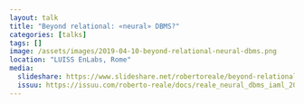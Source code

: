 ```yaml
---
layout: talk
title: "Beyond relational: «neural» DBMS?"
categories: [talks]
tags: []
image: /assets/images/2019-04-10-beyond-relational-neural-dbms.png
location: "LUISS EnLabs, Rome"
media:
  slideshare: https://www.slideshare.net/robertoreale/beyond-relational-neural-dbms
  issuu: https://issuu.com/roberto-reale/docs/reale_neural_dbms_iaml_20190410
---
```

